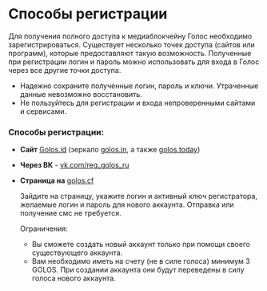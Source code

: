# Способы регистрации

Для получения полного доступа к медиаблокчейну Голос необходимо зарегистрироваться. Существует несколько точек доступа \(сайтов или программ\), которые предоставляют такую возможность. Полученные при регистрации логин и пароль можно использовать для входа в Голос через все другие точки доступа.

* Надежно сохраните полученные логин, пароль и ключи. Утраченные данные невозможно восстановить.
* Не пользуйтесь для регистрации и входа непроверенными сайтами и сервисами. 

### Способы регистрации:

* **Сайт** [Golos.id](https://golos.id) \(зеркало [golos.in](https://golos.in), а также [golos.today](https://golos.today)\)
* **Через ВК** - [vk.com/reg\_golos\_ru](https://vk.com/reg_golos_ru) 
* **Страница на** [golos.cf](https://golos.cf/reg/)

  Зайдите на страницу, укажите логин и активный ключ регистратора, желаемые логин и пароль для нового аккаунта. Отправка или получение смс не требуется.

  Ограничения:

  * Вы сможете создать новый аккаунт только при помощи своего существующего аккаунта. 
  * Вам необходимо иметь на счету \(не в силе голоса\) минимум 3 GOLOS. При создании аккаунта они будут переведены в силу голоса нового аккаунта.

